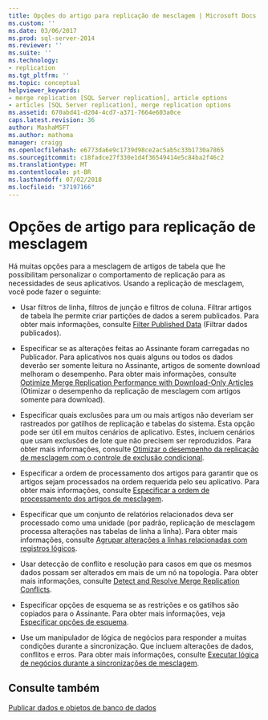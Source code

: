 ```yaml
---
title: Opções do artigo para replicação de mesclagem | Microsoft Docs
ms.custom: ''
ms.date: 03/06/2017
ms.prod: sql-server-2014
ms.reviewer: ''
ms.suite: ''
ms.technology:
- replication
ms.tgt_pltfrm: ''
ms.topic: conceptual
helpviewer_keywords:
- merge replication [SQL Server replication], article options
- articles [SQL Server replication], merge replication options
ms.assetid: 670abd41-d204-4cd7-a371-7664e603a0ce
caps.latest.revision: 36
author: MashaMSFT
ms.author: mathoma
manager: craigg
ms.openlocfilehash: e6773da6e9c1739d98ce2ac5ab5c33b1730a7865
ms.sourcegitcommit: c18fadce27f330e1d4f36549414e5c84ba2f46c2
ms.translationtype: MT
ms.contentlocale: pt-BR
ms.lasthandoff: 07/02/2018
ms.locfileid: "37197166"
---
```

# <a name="article-options-for-merge-replication"></a>Opções de artigo para replicação de mesclagem
  Há muitas opções para a mesclagem de artigos de tabela que lhe possibilitam personalizar o comportamento de replicação para as necessidades de seus aplicativos. Usando a replicação de mesclagem, você pode fazer o seguinte:  
  
-   Usar filtros de linha, filtros de junção e filtros de coluna. Filtrar artigos de tabela lhe permite criar partições de dados a serem publicados. Para obter mais informações, consulte [Filter Published Data](../publish/filter-published-data.md) (Filtrar dados publicados).  
  
-   Especificar se as alterações feitas ao Assinante foram carregadas no Publicador. Para aplicativos nos quais alguns ou todos os dados deverão ser somente leitura no Assinante, artigos de somente download melhoram o desempenho. Para obter mais informações, consulte [Optimize Merge Replication Performance with Download-Only Articles](optimize-merge-replication-performance-with-download-only-articles.md) (Otimizar o desempenho da replicação de mesclagem com artigos somente para download).  
  
-   Especificar quais exclusões para um ou mais artigos não deveriam ser rastreados por gatilhos de replicação e tabelas do sistema. Esta opção pode ser útil em muitos cenários de aplicativo. Estes, incluem cenários que usam exclusões de lote que não precisem ser reproduzidos. Para obter mais informações, consulte [Otimizar o desempenho da replicação de mesclagem com o controle de exclusão condicional](optimize-merge-replication-performance-with-conditional-delete-tracking.md).  
  
-   Especificar a ordem de processamento dos artigos para garantir que os artigos sejam processados na ordem requerida pelo seu aplicativo. Para obter mais informações, consulte [Especificar a ordem de processamento dos artigos de mesclagem](specify-the-processing-order-of-merge-articles.md).  
  
-   Especificar que um conjunto de relatórios relacionados deva ser processado como uma unidade (por padrão, replicação de mesclagem processa alterações nas tabelas de linha a linha). Para obter mais informações, consulte [Agrupar alterações a linhas relacionadas com registros lógicos](group-changes-to-related-rows-with-logical-records.md).  
  
-   Usar detecção de conflito e resolução para casos em que os mesmos dados possam ser alterados em mais de um nó na topologia. Para obter mais informações, consulte [Detect and Resolve Merge Replication Conflicts](advanced-merge-replication-resolve-merge-replication-conflicts.md).  
  
-   Especificar opções de esquema se as restrições e os gatilhos são copiados para o Assinante. Para obter mais informações, veja [Especificar opções de esquema](../publish/specify-schema-options.md).  
  
-   Use um manipulador de lógica de negócios para responder a muitas condições durante a sincronização. Que incluem alterações de dados, conflitos e erros. Para obter mais informações, consulte [Executar lógica de negócios durante a sincronizações de mesclagem](execute-business-logic-during-merge-synchronization.md).  
  
## <a name="see-also"></a>Consulte também  
 [Publicar dados e objetos de banco de dados](../publish/publish-data-and-database-objects.md)  
  
  
